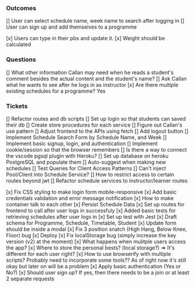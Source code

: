 ### Outcomes

[] User can select schedule name, week name to search after logging in
[] User can sign up and add themselves to a programme

[x] Users can type in their pbs and update it.
[x] Weight should be calculated

### Questions

[] What other information Callan may need when he reads a student's comment besides the actual content and the student's name?
[] Ask Callan what he wants to see after he logs in as instructor
[x] Are there multiple existing schedules for a programme? Yes

### Tickets

[] Refactor routes and db scripts
[] Set up login so that students can saved their db
[] Create store procedures for each service
[] Figure out Callan's use pattern
[] Adjust frontend to the APIs using fetch
[] Add logout button
[] Implement Schedule Search Form by Schedule Name, and Week
[] Implement basic signup, login, and authentication
[] Implement cookie/session so that the browser remembers
[] Is there a way to connect the vscode pgsql plugin with Heroku?
[] Set up database on heroku PostgreSQL and populate them
[] Auto-suggest when making new schedules
[] Test Queries for Client Access Patterns
[] Can't inject Pool/Client into Schedule Service?
[] How to restrict access to certain routes beyond jwt
[] Refactor schedule services to instructor/learner routes

[x] Fix CSS styling to make login form mobile-responsive
[x] Add basic credentials validation and error message notification
[x] How to make container talk to each other
[x] Persist Schedule Data
[x] Set up routes for frontend to call after user logs in successfuly
[x] Added basic tests for retrieving schedules after user logs in
[x] Set up test with Jest
[x] Draft schema for Programme, Schedule, Timetable, Student
[x] Update form should be inside a modal
[x] Fix 3 position snatch (High Hang, Below Knee, Floor) bug
[x] Deploy
[x] Fix localStorage bug (simply increase the key version (v2) at the moment)
[x] What happens when mulitple users access the app?
[x] Where to store the personal bests? (local storage?) => It's different for each user right?
[x] How to use browserify with multiple scripts? Probably need to incorporate some tools?? As of right now it's still okay but later on will be a problem
[x] Apply basic authentication (Yes or No?)
[x] Should user sign up? If yes, then there needs to be a join or at least 2 separate requests
